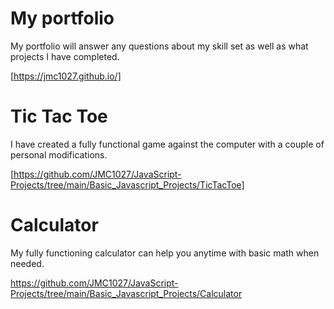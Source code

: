 # My portfolio
My portfolio will answer any questions about my skill set as well as what projects I have completed. 

[https://jmc1027.github.io/]

# Tic Tac Toe
I have created a fully functional game against the computer with a couple of personal modifications.

[https://github.com/JMC1027/JavaScript-Projects/tree/main/Basic_Javascript_Projects/TicTacToe]

# Calculator
My fully functioning calculator can help you anytime with basic math when needed.

https://github.com/JMC1027/JavaScript-Projects/tree/main/Basic_Javascript_Projects/Calculator
